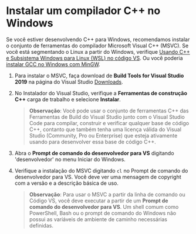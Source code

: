 <h1 data-loc-id="walkthrough.windows.install.compiler">Instalar um compilador C++ no Windows</h1>
<p data-loc-id="walkthrough.windows.text1">Se você estiver desenvolvendo C++ para Windows, recomendamos instalar o conjunto de ferramentas do compilador Microsoft Visual C++ (MSVC). Se você está segmentando o Linux a partir do Windows, verifique <a href="https://code.visualstudio.com/docs/cpp/config-wsl" data-loc-id="walkthrough.windows.link.title1">Usando C++ e Subsistema Windows para Linux (WSL) no código VS</a>. Ou você poderia <a href="https://code.visualstudio.com/docs/cpp/config-mingw" data-loc-id="walkthrough.windows.link.title2">instalar GCC no Windows com MinGW</a>.</p>
<ol>
<li><p data-loc-id="walkthrough.windows.text2">Para instalar o MSVC, faça download de <strong data-loc-id="walkthrough.windows.build.tools1">Build Tools for Visual Studio 2019</strong> na página do Visual Studio <a href="https://visualstudio.microsoft.com/downloads/#build-tools-for-visual-studio-2019" data-loc-id="walkthrough.windows.link.downloads">Downloads</a>. </p>
</li>
<li><p data-loc-id="walkthrough.windows.text3">No Instalador do Visual Studio, verifique a <strong data-loc-id="walkthrough.windows.build.tools2">Ferramentas de construção C++</strong> carga de trabalho e selecione <strong data-loc-id="walkthrough.windows.link.install">Instalar</strong>.</p>
<blockquote>
<p><strong data-loc-id="walkthrough.windows.note1">Observação</strong>: <span data-loc-id="walkthrough.windows.note1.text">Você pode usar o conjunto de ferramentas C++ das Ferramentas de Build do Visual Studio junto com o Visual Studio Code para compilar, construir e verificar qualquer base de código C++, contanto que também tenha uma licença válida do Visual Studio (Community, Pro ou Enterprise) que esteja ativamente usando para desenvolver essa base de código C++.</span></p>
</blockquote>
</li>
<li><p data-loc-id="walkthrough.windows.open.command.prompt">Abra o <strong data-loc-id="walkthrough.windows.command.prompt.name1">Prompt de comando do desenvolvedor para VS</strong> digitando 'desenvolvedor' no menu Iniciar do Windows.</p>
</li>
<li><p data-loc-id="walkthrough.windows.check.install">Verifique a instalação do MSVC digitando <code>cl</code> no Prompt de comando do desenvolvedor para VS. Você deve ver uma mensagem de copyright com a versão e a descrição básica de uso.</p>
<blockquote>
<p><strong data-loc-id="walkthrough.windows.note2">Observação</strong>: <span data-loc-id="walkthrough.windows.note2.text">Para usar o MSVC a partir da linha de comando ou Código VS, você deve executar a partir de um <strong data-loc-id="walkthrough.windows.command.prompt.name2">Prompt de comando do desenvolvedor para VS</strong>. Um shell comum como <span>PowerShell</span>, <span>Bash</span> ou o prompt de comando do Windows não possui as variáveis ​​de ambiente de caminho necessárias definidas.</span></p>
</blockquote>
</li>
</ol>
